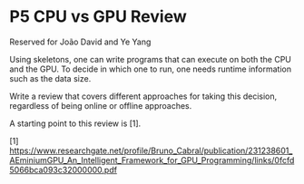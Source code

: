 P5 CPU vs GPU Review
=======================

Reserved for João David and Ye Yang

Using skeletons, one can write programs that can execute on both the CPU and the GPU. To decide in which one to run, one needs runtime information such as the data size.

Write a review that covers different approaches for taking this decision, regardless of being online or offline approaches.

A starting point to this review is [1].


[1] https://www.researchgate.net/profile/Bruno_Cabral/publication/231238601_AEminiumGPU_An_Intelligent_Framework_for_GPU_Programming/links/0fcfd5066bca093c32000000.pdf